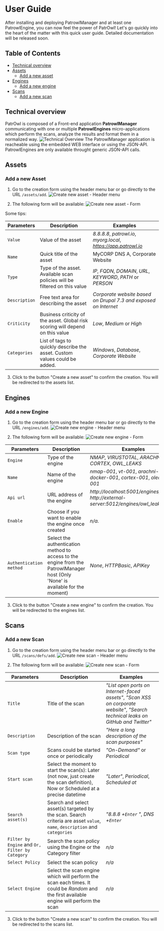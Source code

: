 # User Guide
After installing and deploying PatrowlManager and at least one PatrowlEngine, you can now feel the power of PatrOwl! Let's go quickly into the heart of the matter with this quick user guide. Detailed documentation will be released soon.


## Table of Contents
+ [Technical overview](#technical_overview)
+ [Assets](#assets)
  - [Add a new asset](#add_a_new_asset)
+ [Engines](#engines)
  - [Add a new engine](#add_a_new_engine)
+ [Scans](#scans)
  - [Add a new scan](#add_a_new_scan)


## Technical overview
PatrOwl is composed of a Front-end application **PatrowlManager** communicating with one or multiple **PatrowlEngines** micro-applications which perform the scans, analyze the results and format them in a normalized way.
![Technical Overview](../images/userguide/technical-overview.png)
The PatrowlManager application is reacheable using the embedded WEB interface or using the JSON-API. PatrowlEngines are only available throught generic JSON-API calls.

## Assets
### Add a new Asset
1. Go to the creation form using the header menu bar or go directly to the URL `/assets/add`.
![Create new asset - Header menu](../images/userguide/addNewAsset-1.png)

2. The following form will be available:
![Create new asset - Form](../images/userguide/addNewAsset-2.png)

Some tips:

Parameters | Description | Examples
---------- | ----------- | -----------
`Value` | Value of the asset  | *8.8.8.8*, *patrowl.io*, *myorg.local*, *https://app.patrowl.io*
`Name` | Quick title of the asset | MyCORP DNS A, Corporate Website
`Type` | Type of the asset. Available scan policies will be filtered on this value | *IP*, *FQDN*, *DOMAIN*, *URL*, *KEYWORD*, *PATH* or *PERSON*
`Description` | Free text area for describing the asset | *Corporate website based on Drupal 7.3 and exposed on Internet*
`Criticity` | Business criticity of the asset. Global risk scoring will depend on this value | *Low*, *Medium* or *High*
`Categories` | List of tags to quickly describe the asset. Custom values could be added. | *Windows*, *Database*, *Corporate Website*

3. Click to the button "Create a new asset" to confirm the creation. You will be redirected to the assets list.

## Engines
### Add a new Engine
1. Go to the creation form using the header menu bar or go directly to the URL `/engines/add`.
![Create new engine - Header menu](../images/userguide/addNewEngine-1.png)

2. The following form will be available:
![Create new engine - Form](../images/userguide/addNewEngine-2.png)


Parameters | Description | Examples
---------- | ----------- | -----------
`Engine` | Type of the engine | *NMAP*, *VIRUSTOTAL*, *ARACHNI*, *CORTEX*, *OWL_LEAKS*
`Name` | Name of the engine | *nmap-001*, *vt-001*, *arachni-docker-001*, *cortex-001*, *oleaks-001*
`Api url` | URL address of the engine | *http://localhost:5001/engines/nmap/*, *http://external-server:5012/engines/owl_leaks/*
`Enable` | Choose if you want to enable the engine once created | *n/a.*
`Authentication method` | Select the authentication method to access to the engine from the PatrowlManager host (Only 'None' is available for the moment) | *None*, *HTTPBasic*, *APIKey*

3. Click to the button "Create a new engine" to confirm the creation. You will be redirected to the engines list.

## Scans
### Add a new Scan
1. Go to the creation form using the header menu bar or go directly to the URL `/scans/defs/add`.
![Create new scan - Header menu](../images/userguide/addNewScan-1.png)

2. The following form will be available:
![Create new scan - Form](../images/userguide/addNewScan-2.png)

Parameters | Description | Examples
---------- | ----------- | -----------
`Title` | Title of the scan | *"List open ports on Internet-faced assets"*, *"Scan XSS on corporate website"*, *"Search technical leaks on GitHub and Twitter"*
`Description` | Description of the scan | *"Here a long description of the scan purposes"*
`Scan type` | Scans could be started once or periodically | *"On-Demand"* or *Periodical*
`Start scan` | Select the moment to start the scan(s): Later (not now, just create the scan definition), Now or Scheduled at a precise datetime | *"Later"*, *Periodical*, *Scheduled at*
`Search asset(s)` | Search and select asset(s) targeted by the scan. Search criteria are asset `value`, `name`, `description` and `categories` | *"8.8.8 +`Enter` "*, *DNS +`Enter`*
`Filter by Engine` and `Or, Filter by Category` | Search the scan policy using the Engine or the Category filter | *n/a*
`Select Policy` | Select the scan policy | *n/a*
`Select Engine` | Select the scan engine which will perform the scan each times. It could be *Random* and the first available engine will perform the scan | *n/a*

3. Click to the button "Create a new scan" to confirm the creation. You will be redirected to the scans list.
